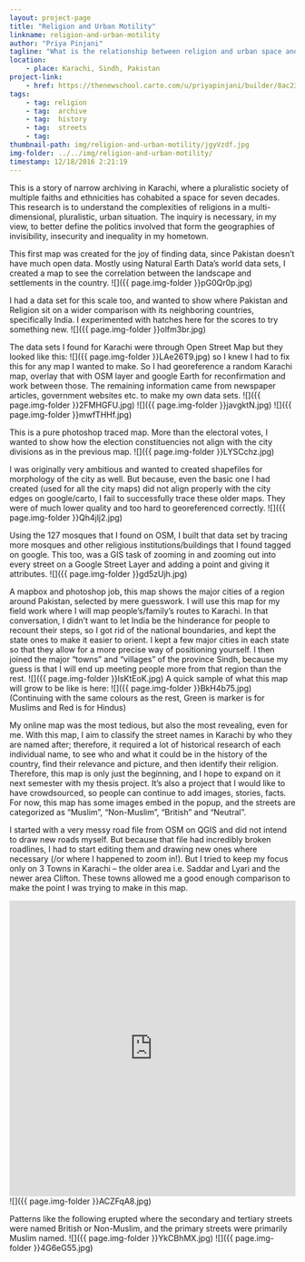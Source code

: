 ```yaml
---
layout: project-page
title: "Religion and Urban Motility"
linkname: religion-and-urban-motility
author: "Priya Pinjani"
tagline: "What is the relationship between religion and urban space and how is it visible? Who makes it visible and who is it visible for? "
location:
    - place: Karachi, Sindh, Pakistan
project-link:
    - href: https://thenewschool.carto.com/u/priyapinjani/builder/8ac231c9-d4e1-4a29-acd3-b115ade25955/embed
tags:
    - tag: religion
    - tag:  archive
    - tag:  history
    - tag:  streets
    - tag: 
thumbnail-path: img/religion-and-urban-motility/jgyVzdf.jpg
img-folder: ../../img/religion-and-urban-motility/
timestamp: 12/18/2016 2:21:19
---
```

This is a story of narrow archiving in Karachi, where a pluralistic society of multiple faiths and ethnicities has cohabited a space for seven decades. This research is to understand the complexities of religions in a multi-dimensional, pluralistic, urban situation. The inquiry is necessary, in my view, to better define the politics involved that form the geographies of invisibility, insecurity and inequality in my hometown.

This first map was created for the joy of finding data, since Pakistan doesn’t have much open data. Mostly using Natural Earth Data’s world data sets, I created a map to see the correlation between the landscape and settlements in the country.
![]({{ page.img-folder }}pG0Qr0p.jpg)

I had a data set for this scale too, and wanted to show where Pakistan and Religion sit on a wider comparison with its neighboring countries, specifically India. I experimented with hatches 
here for the scores to try something new. 
![]({{ page.img-folder }}olfm3br.jpg)

The data sets I found for Karachi were through Open Street Map but they looked like this: ![]({{ page.img-folder }}LAe26T9.jpg) so I knew I had to fix this for any map I wanted to make. So I had georeference a random Karachi map, overlay that with OSM layer and google Earth for reconfirmation and work between those. The remaining information came from newspaper articles, government websites etc. to make my own data sets. 
![]({{ page.img-folder }}2FMHGFU.jpg)
![]({{ page.img-folder }}javgktN.jpg)
![]({{ page.img-folder }}mwfTHHf.jpg)

This is a pure photoshop traced map. More than the electoral votes, I wanted to show how the election constituencies not align with the city divisions as in the previous map.
![]({{ page.img-folder }}LYSCchz.jpg)

I was originally very ambitious and wanted to created shapefiles for morphology of the city as well. But because, even the basic one I had created (used for all the city maps) did not align properly with the city edges on google/carto, I fail to successfully trace these older maps. They were of much lower quality and too hard to georeferenced correctly.
![]({{ page.img-folder }}Qh4jlj2.jpg)

Using the 127 mosques that I found on OSM, I built that data set by tracing more mosques and other religious institutions/buildings that I found tagged on google. This too, was a GIS task of zooming in and zooming out into every street on a Google Street Layer and adding a point and giving it attributes.
![]({{ page.img-folder }}gd5zUjh.jpg)

A mapbox and photoshop job, this map shows the major cities of a region around Pakistan, selected by mere guesswork. I will use this map for my field work where I will map people’s/family’s routes to Karachi. In that conversation, I didn’t want to let India be the hinderance for people to recount their steps, so I got rid of the national boundaries, and kept the state ones to make it easier to orient. I kept a few major cities in each state so that they allow for a more precise way of positioning yourself. I then joined the major “towns” and “villages” of the province Sindh, because my guess is that I will end up meeting people more from that region than the rest.
![]({{ page.img-folder }}lsKtEoK.jpg)
A quick sample of what this map will grow to be like is here: ![]({{ page.img-folder }}BkH4b75.jpg) (Continuing with the same colours as the rest, Green is marker is for Muslims and Red is for Hindus)

My online map was the most tedious, but also the most revealing, even for me. With this map, I aim to classify the street names in Karachi by who they are named after; therefore, it required a lot of historical research of each individual name, to see who and what it could be in the history of the country, find their relevance and picture, and then identify their religion. Therefore, this map is only just the beginning, and I hope to expand on it next semester with my thesis project. It’s also a project that I would like to have crowdsourced, so people can continue to add images, stories, facts. For now, this map has some images embed in the popup, and the streets are categorized as “Muslim”, “Non-Muslim”, “British” and “Neutral”.

I started with a very messy road file from OSM on QGIS and did not intend to draw new roads myself. But because that file had incredibly broken roadlines, I had to start editing them and drawing new ones where necessary (/or where I happened to zoom in!). But I tried to keep my focus only on 3 Towns in Karachi – the older area i.e. Saddar and Lyari and the newer area Clifton. These towns allowed me a good enough comparison to make the point I was trying to make in this map.

<iframe width="100%" height="520" frameborder="0" src="https://thenewschool.carto.com/u/priyapinjani/builder/8ac231c9-d4e1-4a29-acd3-b115ade25955/embed" allowfullscreen webkitallowfullscreen mozallowfullscreen oallowfullscreen msallowfullscreen></iframe>
![]({{ page.img-folder }}ACZFqA8.jpg)

Patterns like the following erupted where the secondary and tertiary streets were named British or Non-Muslim, and the primary streets were primarily Muslim named. 
![]({{ page.img-folder }}YkCBhMX.jpg)
![]({{ page.img-folder }}4G6eG55.jpg)
